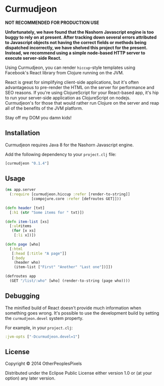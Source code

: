 # Curmudjeon

**NOT RECOMMENDED FOR PRODUCTION USE**

**Unfortunately, we have found that the Nashorn Javascript engine is
too buggy to rely on at present. After tracking down several errors
attributed to Javascript objects not having the correct fields or
methods being dispatched incorrectly, we have shelved this project
for the present. Instead, we recommend using a simple node-based
HTTP server to execute server-side React.**


Using Curmudjeon, you can render `hiccup`-style templates using
Facebook's React library from Clojure running on the JVM.

React is great for simplifying client-side applications, but it's
often advantageous to pre-render the HTML on the server for
performance and SEO reasons. If you're using ClojureScript for your
React-based app, it's hip to run your server-side application as
ClojureScript on nodejs. Curmudjeon's for those that would rather run
Clojure on the server and reap all of the benefits of the JVM
platform.

Stay off my DOM you damn kids!

## Installation

Curmudjeon requires Java 8 for the Nashorn Javascript engine.

Add the following dependency to your `project.clj` file:

```clojure
[curmudjeon "0.1.4"]
```

## Usage

```clojure
(ns app.server
  (:require [curmudjeon.hiccup :refer [render-to-string]]
            [compojure.core :refer [defroutes GET]]))
  
(defn header [txt]
  [:h1 (str "Some items for " txt)])
  
(defn item-list [xs]
  [:ul#items
   (for [x xs]
    [:li x])])
    
(defn page [who]
  [:html 
   [:head [:title "A page"]]
   [:body
    (header who)
    (item-list ["First" "Another" "Last one"])]])
    
(defroutes app
  (GET "/list/:who" [who] (render-to-string (page who))))
```

## Debugging

The minified build of React doesn't provide much information when
something goes wrong. It's possible to use the development build
by setting the `curmudjeon.devel` system property.

For example, in your `project.clj`:

```clojure
:jvm-opts ["-Dcurmudjeon.devel=1"]
```

## License

Copyright © 2014 OtherPeoplesPixels

Distributed under the Eclipse Public License either version 1.0 or (at
your option) any later version.
